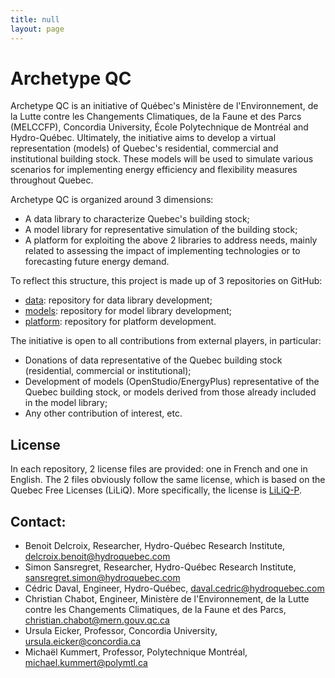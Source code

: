 ```yaml
---
title: null
layout: page
---
```

# Archetype QC  
Archetype QC is an initiative of Québec's Ministère de l'Environnement, de la Lutte contre les Changements Climatiques, de la Faune et des Parcs (MELCCFP), Concordia University, École Polytechnique de Montréal and Hydro-Québec. Ultimately, the initiative aims to develop a virtual representation (models) of Quebec's residential, commercial and institutional building stock. These models will be used to simulate various scenarios for implementing energy efficiency and flexibility measures throughout Quebec.
   
Archetype QC is organized around 3 dimensions:  
- A data library to characterize Quebec's building stock;  
- A model library for representative simulation of the building stock;  
- A platform for exploiting the above 2 libraries to address needs, mainly related to assessing the impact of implementing technologies or to forecasting future energy demand.  

To reflect this structure, this project is made up of 3 repositories on GitHub:  
- [data](https://github.com/Archetype-QC/data): repository for data library development;  
- [models](https://github.com/Archetype-QC/models): repository for model library development;  
- [platform](https://github.com/Archetype-QC/platform): repository for platform development.  
  
The initiative is open to all contributions from external players, in particular:  
- Donations of data representative of the Quebec building stock (residential, commercial or institutional);  
- Development of models (OpenStudio/EnergyPlus) representative of the Quebec building stock, or models derived from those already included in the model library;  
- Any other contribution of interest, etc.  
  
## License  
In each repository, 2 license files are provided: one in French and one in English. The 2 files obviously follow the same license, which is based on the Quebec Free Licenses (LiLiQ). More specifically, the license is [LiLiQ-P](https://forge.gouv.qc.ca/licence/en/liliq-p/).  
  
## Contact:  
- Benoit Delcroix, Researcher, Hydro-Québec Research Institute, delcroix.benoit@hydroquebec.com
- Simon Sansregret, Researcher, Hydro-Québec Research Institute, sansregret.simon@hydroquebec.com
- Cédric Daval, Engineer, Hydro-Québec, daval.cedric@hydroquebec.com
- Christian Chabot, Engineer, Ministère de l'Environnement, de la Lutte contre les Changements Climatiques, de la Faune et des Parcs, christian.chabot@mern.gouv.qc.ca
- Ursula Eicker, Professor, Concordia University, ursula.eicker@concordia.ca
- Michaël Kummert, Professor, Polytechnique Montréal, michael.kummert@polymtl.ca 